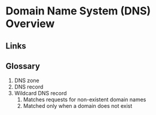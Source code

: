 # Domain Name System (DNS) Overview

## Links

## Glossary

1. DNS zone
1. DNS record
1. Wildcard DNS record
   1. Matches requests for non-existent domain names
   1. Matched only when a domain does not exist
